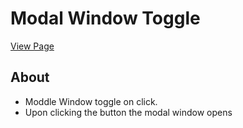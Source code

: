 # Modal Window Toggle

[View Page](https://amrdesai.github.io/modal-window/)

## About 
- Moddle Window toggle on click.
- Upon clicking the button the modal window opens
